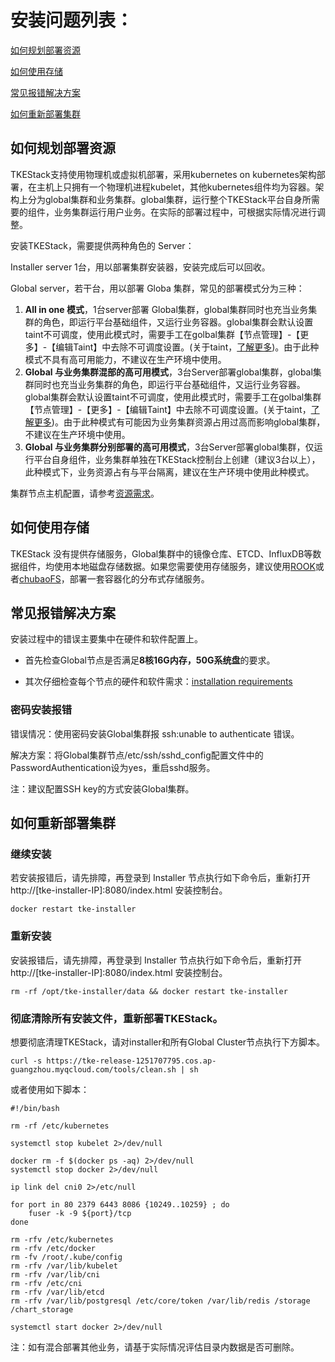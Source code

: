 

# 安装问题列表：

[如何规划部署资源](#如何规划部署资源)  

[如何使用存储](#如何使用存储)  

[常见报错解决方案](#常见报错解决方案)  

[如何重新部署集群](#如何重新部署集群)  

## 如何规划部署资源

TKEStack支持使用物理机或虚拟机部署，采用kubernetes on kubernetes架构部署，在主机上只拥有一个物理机进程kubelet，其他kubernetes组件均为容器。架构上分为global集群和业务集群。global集群，运行整个TKEStack平台自身所需要的组件，业务集群运行用户业务。在实际的部署过程中，可根据实际情况进行调整。

安装TKEStack，需要提供两种角色的 Server：

Installer server 1台，用以部署集群安装器，安装完成后可以回收。

Global server，若干台，用以部署 Globa 集群，常见的部署模式分为三种：

1. **All in one 模式**，1台server部署 Global集群，global集群同时也充当业务集群的角色，即运行平台基础组件，又运行业务容器。global集群会默认设置taint不可调度，使用此模式时，需要手工在golbal集群【节点管理】-【更多】-【编辑Taint】中去除不可调度设置。(关于taint，[了解更多](https://kubernetes.io/docs/concepts/configuration/taint-and-toleration/))。由于此种模式不具有高可用能力，不建议在生产环境中使用。
2. **Global 与业务集群混部的高可用模式**，3台Server部署global集群，global集群同时也充当业务集群的角色，即运行平台基础组件，又运行业务容器。global集群会默认设置taint不可调度，使用此模式时，需要手工在golbal集群【节点管理】-【更多】-【编辑Taint】中去除不可调度设置。(关于taint，[了解更多](https://kubernetes.io/docs/concepts/configuration/taint-and-toleration/))。由于此种模式有可能因为业务集群资源占用过高而影响global集群，不建议在生产环境中使用。
3. **Global 与业务集群分别部署的高可用模式**，3台Server部署global集群，仅运行平台自身组件，业务集群单独在TKEStack控制台上创建（建议3台以上），此种模式下，业务资源占有与平台隔离，建议在生产环境中使用此种模式。

集群节点主机配置，请参考[资源需求](../安装部署/资源需求.md)。

## 如何使用存储

TKEStack 没有提供存储服务，Global集群中的镜像仓库、ETCD、InfluxDB等数据组件，均使用本地磁盘存储数据。如果您需要使用存储服务，建议使用[ROOK](https://rook.io/)或者[chubaoFS](https://chubao.io/)，部署一套容器化的分布式存储服务。


## 常见报错解决方案

安装过程中的错误主要集中在硬件和软件配置上。

* 首先检查Global节点是否满足**8核16G内存，50G系统盘**的要求。

* 其次仔细检查每个节点的硬件和软件需求：[installation requirements](../../../../docs/guide/zh-CN/installation/installation-requirement.md)

### 密码安装报错

错误情况：使用密码安装Global集群报 ssh:unable to authenticate 错误。

解决方案：将Global集群节点/etc/ssh/sshd_config配置文件中的PasswordAuthentication设为yes，重启sshd服务。

注：建议配置SSH key的方式安装Global集群。


## 如何重新部署集群

### 继续安装

若安装报错后，请先排障，再登录到 Installer 节点执行如下命令后，重新打开 http://[tke-installer-IP]:8080/index.html 安装控制台。

```
docker restart tke-installer
```

### 重新安装

安装报错后，请先排障，再登录到 Installer 节点执行如下命令后，重新打开 http://[tke-installer-IP]:8080/index.html 安装控制台。

```
rm -rf /opt/tke-installer/data && docker restart tke-installer
```

### 彻底清除所有安装文件，重新部署TKEStack。

想要彻底清理TKEStack，请对installer和所有Global Cluster节点执行下方脚本。

```shell
curl -s https://tke-release-1251707795.cos.ap-guangzhou.myqcloud.com/tools/clean.sh | sh
```

或者使用如下脚本：

```shell
#!/bin/bash

rm -rf /etc/kubernetes

systemctl stop kubelet 2>/dev/null

docker rm -f $(docker ps -aq) 2>/dev/null
systemctl stop docker 2>/dev/null

ip link del cni0 2>/etc/null

for port in 80 2379 6443 8086 {10249..10259} ; do
    fuser -k -9 ${port}/tcp
done

rm -rfv /etc/kubernetes
rm -rfv /etc/docker
rm -fv /root/.kube/config
rm -rfv /var/lib/kubelet
rm -rfv /var/lib/cni
rm -rfv /etc/cni
rm -rfv /var/lib/etcd
rm -rfv /var/lib/postgresql /etc/core/token /var/lib/redis /storage /chart_storage

systemctl start docker 2>/dev/null
```

注：如有混合部署其他业务，请基于实际情况评估目录内数据是否可删除。
